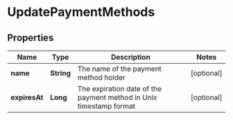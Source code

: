 

# UpdatePaymentMethods


## Properties

| Name | Type | Description | Notes |
|------------ | ------------- | ------------- | -------------|
|**name** | **String** | The name of the payment method holder |  [optional] |
|**expiresAt** | **Long** | The expiration date of the payment method in Unix timestamp format |  [optional] |




